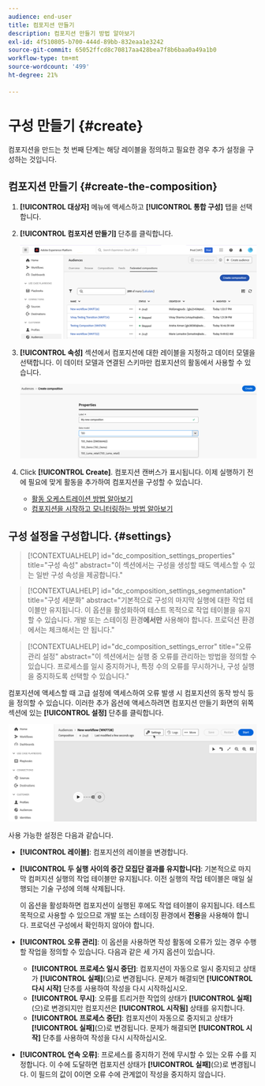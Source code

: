 ```yaml
---
audience: end-user
title: 컴포지션 만들기
description: 컴포지션 만들기 방법 알아보기
exl-id: 4f510805-b700-444d-89bb-832eaa1e3242
source-git-commit: 65052ffcd8c70817aa428bea7f8b6baa0a49a1b0
workflow-type: tm+mt
source-wordcount: '499'
ht-degree: 21%

---
```


# 구성 만들기 {#create}

컴포지션을 만드는 첫 번째 단계는 해당 레이블을 정의하고 필요한 경우 추가 설정을 구성하는 것입니다.

## 컴포지션 만들기 {#create-the-composition}

1. **[!UICONTROL 대상자]** 메뉴에 액세스하고 **[!UICONTROL 통합 구성]** 탭을 선택합니다.

1. **[!UICONTROL 컴포지션 만들기]** 단추를 클릭합니다.

   ![](assets/composition-create.png)

1. **[!UICONTROL 속성]** 섹션에서 컴포지션에 대한 레이블을 지정하고 데이터 모델을 선택합니다. 이 데이터 모델과 연결된 스키마만 컴포지션의 활동에서 사용할 수 있습니다.

   ![](assets/composition-select-schema.png)

1. Click **[!UICONTROL Create]**. 컴포지션 캔버스가 표시됩니다. 이제 실행하기 전에 필요에 맞게 활동을 추가하여 컴포지션을 구성할 수 있습니다.

   * [활동 오케스트레이션 방법 알아보기](orchestrate-activities.md)
   * [컴포지션을 시작하고 모니터링하는 방법 알아보기](start-monitor-composition.md)

## 구성 설정을 구성합니다. {#settings}

>[!CONTEXTUALHELP]
>id="dc_composition_settings_properties"
>title="구성 속성"
>abstract="이 섹션에서는 구성을 생성할 때도 액세스할 수 있는 일반 구성 속성을 제공합니다."

>[!CONTEXTUALHELP]
>id="dc_composition_settings_segmentation"
>title="구성 세분화"
>abstract="기본적으로 구성의 마지막 실행에 대한 작업 테이블만 유지됩니다. 이 옵션을 활성화하여 테스트 목적으로 작업 테이블을 유지할 수 있습니다. 개발 또는 스테이징 환경&#x200B;**에서만** 사용해야 합니다. 프로덕션 환경에서는 체크해서는 안 됩니다."

>[!CONTEXTUALHELP]
>id="dc_composition_settings_error"
>title="오류 관리 설정"
>abstract="이 섹션에서는 실행 중 오류를 관리하는 방법을 정의할 수 있습니다. 프로세스를 일시 중지하거나, 특정 수의 오류를 무시하거나, 구성 실행을 중지하도록 선택할 수 있습니다."

컴포지션에 액세스할 때 고급 설정에 액세스하여 오류 발생 시 컴포지션의 동작 방식 등을 정의할 수 있습니다. 이러한 추가 옵션에 액세스하려면 컴포지션 만들기 화면의 위쪽 섹션에 있는 **[!UICONTROL 설정]** 단추를 클릭합니다.

![](assets/composition-create-settings.png)

사용 가능한 설정은 다음과 같습니다.

* **[!UICONTROL 레이블]**: 컴포지션의 레이블을 변경합니다.

* **[!UICONTROL 두 실행 사이의 중간 모집단 결과를 유지합니다]**: 기본적으로 마지막 컴퍼지션 실행의 작업 테이블만 유지됩니다. 이전 실행의 작업 테이블은 매일 실행되는 기술 구성에 의해 삭제됩니다.

  이 옵션을 활성화하면 컴포지션이 실행된 후에도 작업 테이블이 유지됩니다. 테스트 목적으로 사용할 수 있으므로 개발 또는 스테이징 환경에서 **전용**&#x200B;을 사용해야 합니다. 프로덕션 구성에서 확인하지 않아야 합니다.

* **[!UICONTROL 오류 관리]**: 이 옵션을 사용하면 작성 활동에 오류가 있는 경우 수행할 작업을 정의할 수 있습니다. 다음과 같은 세 가지 옵션이 있습니다.

   * **[!UICONTROL 프로세스 일시 중단]**: 컴포지션이 자동으로 일시 중지되고 상태가 **[!UICONTROL 실패]**(으)로 변경됩니다. 문제가 해결되면 **[!UICONTROL 다시 시작]** 단추를 사용하여 작성을 다시 시작하십시오.
   * **[!UICONTROL 무시]**: 오류를 트리거한 작업의 상태가 **[!UICONTROL 실패]**(으)로 변경되지만 컴포지션은 **[!UICONTROL 시작됨]** 상태를 유지합니다.
   * **[!UICONTROL 프로세스 중단]**: 컴포지션이 자동으로 중지되고 상태가 **[!UICONTROL 실패]**(으)로 변경됩니다. 문제가 해결되면 **[!UICONTROL 시작]** 단추를 사용하여 작성을 다시 시작하십시오.

* **[!UICONTROL 연속 오류]**: 프로세스를 중지하기 전에 무시할 수 있는 오류 수를 지정합니다. 이 수에 도달하면 컴포지션 상태가 **[!UICONTROL 실패]**(으)로 변경됩니다. 이 필드의 값이 0이면 오류 수에 관계없이 작성을 중지하지 않습니다.
